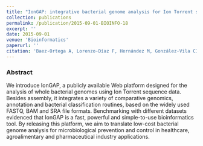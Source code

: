 ```yaml
---
title: "IonGAP: integrative bacterial genome analysis for Ion Torrent sequence data"
collection: publications
permalink: /publication/2015-09-01-BIOINFO-18
excerpt: ''
date: 2015-09-01
venue: 'Bioinformatics'
paperurl: ''
citation: 'Baez-Ortega A, Lorenzo-Díaz F, Hernández M, González-Vila CI, Roda-García JL, <b>Colebrook M</b>, Flores C. &quot;IonGAP: integrative bacterial genome analysis for Ion Torrent sequence data&quot;.<i>Bioinformatics</i> 31(17), 2870-2873 (2015)' #'Your Name, You. (2015). &quot;Paper Title Number 3.&quot; <i>Journal 1</i>. 1(3).'
---
```

### Abstract
We introduce IonGAP, a publicly available Web platform designed for the analysis of whole bacterial genomes using Ion Torrent sequence data. Besides assembly, it integrates a variety of comparative genomics, annotation and bacterial classification routines, based on the widely used FASTQ, BAM and SRA file formats. Benchmarking with different datasets evidenced that IonGAP is a fast, powerful and simple-to-use bioinformatics tool. By releasing this platform, we aim to translate low-cost bacterial genome analysis for microbiological prevention and control in healthcare, agroalimentary and pharmaceutical industry applications.